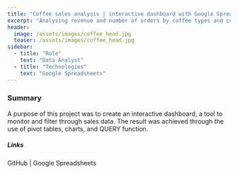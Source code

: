 ```yaml
---
title: "Coffee sales analysis | interactive dashboard with Google Spreadsheets"
excerpt: "Analysing revenue and number of orders by coffee types and customer characteristics."
header:
  image: /assets/images/coffee_head.jpg
  teaser: /assets/images/coffee_head.jpg
sidebar:
  - title: "Role"
    text: "Data Analyst"
  - title: "Technologies"
    text: "Google Spreadsheets"
---
```


### Summary

A purpose of this project was to create an interactive dashboard, a tool to monitor and filter through sales data. The result was achieved through the use of pivot tables, charts, and QUERY function.

##### Links

GitHub | Google Spreadsheets
